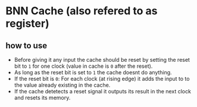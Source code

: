 # BNN Cache (also refered to as register)
## how to use
- Before giving it any input the cache should be reset by setting the reset bit to `1` for one clock (value in cache is `0` after the reset).
- As long as the reset bit is set to `1` the cache doesnt do anything.
- If the reset bit is `0`: For each clock (at rising edge) it adds the input to to the value already existing in the cache.
- If the cache detetects a reset signal it outputs its result in the next clock and resets its memory.
